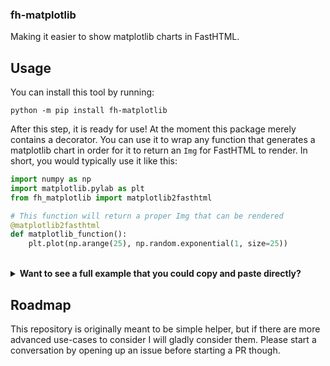### fh-matplotlib

Making it easier to show matplotlib charts in FastHTML.

## Usage

You can install this tool by running:

```
python -m pip install fh-matplotlib
```

After this step, it is ready for use! At the moment this package merely contains a decorator. You can use it to wrap any function that generates a matplotlib chart in order for it to return an `Img` for FastHTML to render. In short, you would typically use it like this:

```python
import numpy as np
import matplotlib.pylab as plt
from fh_matplotlib import matplotlib2fasthtml

# This function will return a proper Img that can be rendered
@matplotlib2fasthtml
def matplotlib_function():
    plt.plot(np.arange(25), np.random.exponential(1, size=25))
```

<br/>

<details>
    <summary><b>Want to see a full example that you could copy and paste directly?</b></summary>

```python
from fh_matplotlib import matplotlib2fasthtml
from fasthtml.common import * 
import numpy as np
import matplotlib.pylab as plt

app, rt = fast_app()  


count = 0
plotdata = []

@matplotlib2fasthtml
def generate_chart():
    plt.plot(range(len(plotdata)), plotdata)


@app.get("/")
def home():
    return Title("Matplotlib Demo"), Main(
        H1("Matplotlib Demo"),
        P("Nothing too fancy, but still kind of fancy."),
        Div(f"You have pressed the button {count} times.", id="chart"),
        Button("Increment", hx_get="/increment", hx_target="#chart", hx_swap="innerHTML"),
        style="margin: 20px"
    )


@app.get("/increment/")
def increment():
    global plotdata, count
    count += 1
    plotdata.append(np.random.exponential(1))
    return Div(
        generate_chart(),
        P(f"You have pressed the button {count} times."),
    )

serve()
```
</details>

## Roadmap

This repository is originally meant to be simple helper, but if there are more advanced use-cases to consider I will gladly consider them. Please start a conversation by opening up an issue before starting a PR though.
